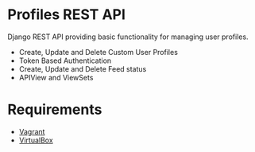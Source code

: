 # Profiles REST API

Django REST API providing basic functionality for managing user profiles.

- Create, Update and Delete  Custom User Profiles
- Token Based Authentication
- Create, Update and Delete Feed status
- APIView and ViewSets 

# Requirements 

* [Vagrant](https://www.vagrantup.com/)
* [VirtualBox](https://www.virtualbox.org/wiki/Downloads)

